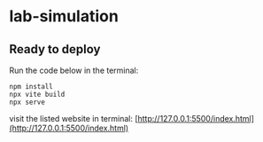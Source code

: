 # lab-simulation

## Ready to deploy

Run the code below in the terminal:
```
npm install
npx vite build
npx serve
```

visit the listed website in terminal:
[http://127.0.0.1:5500/index.html](http://127.0.0.1:5500/index.html)